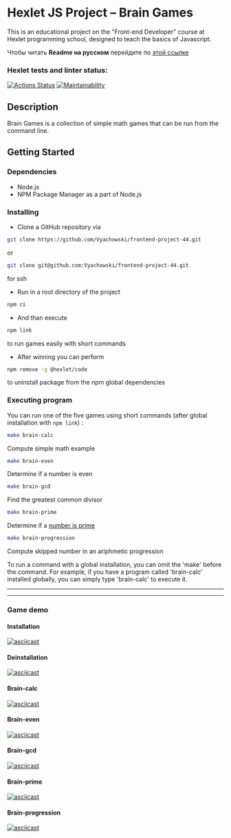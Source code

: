 # Hexlet JS Project – Brain Games

This is an educational project on the "Front-end Developer" course at Hexlet programming school, designed to teach the basics of Javascript.

Чтобы читать **Readme на русском**  перейдите по [этой ссылке](https://github.com/Vyachowski/frontend-project-44/blob/main/README_ru.md)

### Hexlet tests and linter status:
[![Actions Status](https://github.com/Vyachowski/frontend-project-44/workflows/hexlet-check/badge.svg)](https://github.com/Vyachowski/frontend-project-44/actions)
[![Maintainability](https://api.codeclimate.com/v1/badges/e48cef0b51bc1ff7be5c/maintainability)](https://codeclimate.com/github/Vyachowski/frontend-project-44/maintainability)

## Description

Brain Games is a collection of simple math games that can be run from the command line.

## Getting Started

### Dependencies

* Node.js
* NPM Package Manager as a part of Node.js

### Installing

* Clone a GitHub repository via  

```sh
git clone https://github.com/Vyachowski/frontend-project-44.git
```

or 

```sh 
git clone git@github.com:Vyachowski/frontend-project-44.git
```
for ssh
* Run in a root directory of the project 
```sh 
npm ci
```
* And than execute 
```sh 
npm link
```
to run games easily with short commands
* After winning you can perform 
```sh
npm remove -g @hexlet/code
```
to uninstall package from the npm global dependencies

### Executing program

You can run one of the five games using short commands (after global installation with ```npm link```) :
```sh
make brain-calc
```
Compute simple math example
```sh
make brain-even
```
Determine if a number is even
```sh 
make brain-gcd
```
Find the greatest common divisor
```sh 
make brain-prime
```
Determine if a [number is prime](https://en.wikipedia.org/wiki/prime_number)
```sh 
make brain-progression
```
Compute skipped number in an ariphmetic progression

To run a command with a global installation, you can omit the 'make' before the command. For example, if you have a program called 'brain-calc' installed globally, you can simply type 'brain-calc' to execute it.

___

___

### Game demo

#### Installation

[![asciicast](https://asciinema.org/a/DNX1sRhJFOkFixH5TRhWASezd.svg)](https://asciinema.org/a/DNX1sRhJFOkFixH5TRhWASezd)

#### Deinstallation

[![asciicast](https://asciinema.org/a/570133.svg)](https://asciinema.org/a/570133)

#### Brain-calc

[![asciicast](https://asciinema.org/a/570068.svg)](https://asciinema.org/a/570068)

#### Brain-even

[![asciicast](https://asciinema.org/a/570072.svg)](https://asciinema.org/a/570072)

#### Brain-gcd

[![asciicast](https://asciinema.org/a/570073.svg)](https://asciinema.org/a/570073)

#### Brain-prime

[![asciicast](https://asciinema.org/a/570128.svg)](https://asciinema.org/a/570128)

#### Brain-progression

[![asciicast](https://asciinema.org/a/570129.svg)](https://asciinema.org/a/570129)
